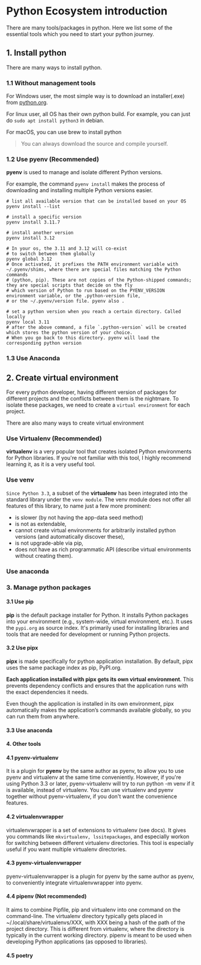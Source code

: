 # Python Ecosystem introduction

There are many tools/packages in python. Here we list some of the essential tools which you need to start your python 
journey.

## 1. Install python

There are many ways to install python. 

### 1.1 Without management tools

For Windows user, the most simple way is to download an installer(.exe) 
from [python.org](https://www.python.org/downloads/windows/).

For linux user, all OS has their own python build. For example, you can just do `sudo apt install python3` in debian.

For macOS, you can use brew to install python

> You can always download the source and compile yourself.

### 1.2 Use pyenv (Recommended)

**pyenv** is used to manage and isolate different Python versions. 

For example, the command `pyenv install` makes the process of downloading and installing multiple Python versions easier.

```shell
# list all available version that can be installed based on your OS 
pyenv install --list

# install a specific version
pyenv install 3.11.7

# install another version
pyenv install 3.12

# In your os, the 3.11 and 3.12 will co-exist
# to switch between them globally
pyenv global 3.12
# Once activated, it prefixes the PATH environment variable with ~/.pyenv/shims, where there are special files matching the Python commands 
# (python, pip). These are not copies of the Python-shipped commands; they are special scripts that decide on the fly 
# which version of Python to run based on the PYENV_VERSION environment variable, or the .python-version file, 
# or the ~/.pyenv/version file. pyenv also .

# set a python version when you reach a certain directory. Called locally
pyenv local 3.11
# after the above command, a file `.python-version` will be created which stores the python version of your choice. 
# When you go back to this directory. pyenv will load the corresponding python version
```

### 1.3 Use Anaconda

## 2. Create virtual environment

For every python developer, having different version of packages for different projects and the conflicts between them 
is the nightmare. To isolate these packages, we need to create a `virtual environment` for each project.

There are also many ways to create virtual environment

### Use Virtualenv (Recommended)

**virtualenv** is a very popular tool that creates isolated Python environments for Python libraries. 
If you're not familiar with this tool, I highly recommend learning it, as it is a very useful tool.


### Use venv

`Since Python 3.3`, a subset of the **virtualenv** has been integrated into the standard library under the `venv module`. 
The venv module does not offer all features of this library, to name just a few more prominent:

- is slower (by not having the app-data seed method)
- is not as extendable,
- cannot create virtual environments for arbitrarily installed python versions (and automatically discover these),
- is not upgrade-able via pip,
- does not have as rich programmatic API (describe virtual environments without creating them).

### Use anaconda



### 3. Manage python packages

#### 3.1 Use pip

**pip** is the default package installer for Python. It installs Python packages into your environment 
(e.g., system-wide, virtual environment, etc.).
It uses the `pypi.org` as source index. It's primarily used for installing libraries and tools that are needed 
for development or running Python projects.

#### 3.2 Use pipx
**pipx** is made specifically for python application installation. By default, pipx uses the same package index as pip, PyPI.org.

**Each application installed with pipx gets its own virtual environment**. This prevents dependency conflicts 
and ensures that the application runs with the exact dependencies it needs.

Even though the application is installed in its own environment, pipx automatically makes the application’s 
commands available globally, so you can run them from anywhere.

#### 3.3 Use anaconda


#### 4. Other tools

#### 4.1 pyenv-virtualenv 

It is a plugin for **pyenv** by the same author as pyenv, to allow you to use pyenv and virtualenv at the same 
time conveniently. However, if you're using Python 3.3 or later, pyenv-virtualenv will try to run python -m venv 
if it is available, instead of virtualenv. You can use virtualenv and pyenv together without pyenv-virtualenv, 
if you don't want the convenience features.


#### 4.2  virtualenvwrapper
virtualenvwrapper is a set of extensions to virtualenv (see docs). It gives you commands 
like `mkvirtualenv, lssitepackages`, and especially workon for switching between different virtualenv 
directories. This tool is especially useful if you want multiple virtualenv directories.

#### 4.3 pyenv-virtualenvwrapper

pyenv-virtualenvwrapper is a plugin for pyenv by the same author as pyenv, to conveniently integrate virtualenvwrapper into pyenv.

#### 4.4 pipenv (Not recommended)

It aims to combine Pipfile, pip and virtualenv into one command on the command-line. The virtualenv directory 
typically gets placed in ~/.local/share/virtualenvs/XXX, with XXX being a hash of the path of the project directory. 
This is different from virtualenv, where the directory is typically in the current working directory. pipenv is 
meant to be used when developing Python applications (as opposed to libraries). 

#### 4.5 poetry





